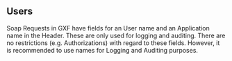 ## Users

Soap Requests in GXF have fields for an User name and an Application name in the Header. These are only used for logging and auditing. There are no restrictions (e.g. Authorizations) with regard to these fields. However, it is recommended to use names for Logging and Auditing purposes.
